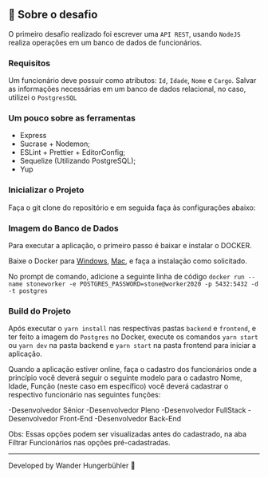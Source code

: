 ## :rocket: Sobre o desafio

O primeiro desafio realizado foi escrever uma `API REST`, usando `NodeJS` realiza operações em um banco de dados de funcionários.

### **Requisitos**

Um funcionário deve possuir como atributos: `Id`, `Idade`, `Nome` e `Cargo`. Salvar as informações necessárias em um banco de dados relacional, no caso, utilizei o `PostgresSQL`

### **Um pouco sobre as ferramentas**

- Express
- Sucrase + Nodemon;
- ESLint + Prettier + EditorConfig;
- Sequelize (Utilizando PostgreSQL);
- Yup

### **Inicializar o Projeto**

Faça o git clone do repositório e em seguida faça às configurações abaixo:

### **Imagem do Banco de Dados**

Para executar a aplicação, o primeiro passo é baixar e instalar o DOCKER.

Baixe o Docker para [Windows](https://docs.docker.com/docker-for-windows/install/), [Mac](https://docs.docker.com/docker-for-mac/install/), e faça a instalação como solicitado.

No prompt de comando, adicione a seguinte linha de código `docker run --name stoneworker -e POSTGRES_PASSWORD=stone@worker2020 -p 5432:5432 -d -t postgres`

### **Build do Projeto**

Após executar o `yarn install` nas respectivas pastas `backend` e `frontend`, e ter feito a imagem do `Postgres` no Docker, execute os comandos `yarn start` ou `yarn dev` na pasta backend e `yarn start` na pasta frontend para iniciar a aplicação.

Quando a aplicação estiver online, faça o cadastro dos funcionários onde a princípio você deverá seguir o seguinte modelo para o cadastro
Nome, Idade, Função (neste caso em específico) você deverá cadastrar o respectivo funcionário nas seguintes funções:

-Desenvolvedor Sênior
-Desenvolvedor Pleno
-Desenvolvedor FullStack
-Desenvolvedor Front-End
-Desenvolvedor Back-End

Obs: Essas opções podem ser visualizadas antes do cadastrado, na aba Filtrar Funcionários nas opções pré-cadastradas.

---

Developed by Wander Hungerbühler :wave: